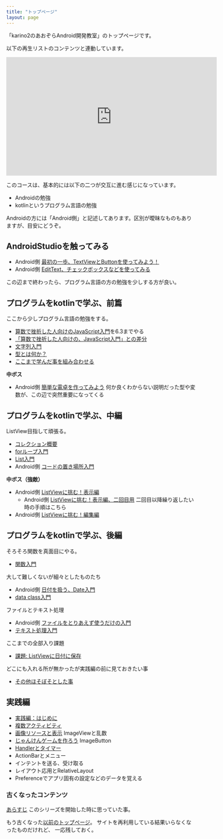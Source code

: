 ```yaml
---
title: "トップページ"
layout: page
---
```


「karino2のあおぞらAndroid開発教室」のトップページです。

以下の再生リストのコンテンツと連動しています。
<iframe width="560" height="315" src="https://www.youtube.com/embed/videoseries?list=PL3J_mLcl4YCdi2bLHtynt7Ohni1_NQJiF" title="YouTube video player" frameborder="0" allow="accelerometer; autoplay; clipboard-write; encrypted-media; gyroscope; picture-in-picture; web-share" allowfullscreen></iframe>

このコースは、基本的には以下の二つが交互に進む感じになっています。

- Androidの勉強
- kotlinというプログラム言語の勉強

Androidの方には「Android側」と記述してあります。区別が曖昧なものもありますが、目安にどうぞ。

## AndroidStudioを触ってみる

- Android側 [最初の一歩、TextViewとButtonを使ってみよう！](textview_button.md)
- Android側 [EditText、チェックボックスなどを使ってみる](misc_view.md)

この辺まで終わったら、プログラム言語の方の勉強を少しする方が良い。

## プログラムをkotlinで学ぶ、前篇

ここから少しプログラム言語の勉強をする。

- [算数で挫折した人向けのJavaScript入門](https://karino2.github.io/js-introduction/)を6.3までやる
- [「算数で挫折した人向けの、JavaScript入門」との差分](diff_to_js_intro.md)
- [文字列入門](string_intro.md)
- [型とは何か？](what_is_type.md)
- [ここまで学んだ事を組み合わせる](kotlin_and_android.md)

**中ボス**

- Android側 [簡単な電卓を作ってみよう](simple_calc.md) 何か良くわからない説明だった型や変数が、この辺で突然重要になってくる

## プログラムをkotlinで学ぶ、中編

ListView目指して頑張る。

- [コレクション概要](collection.md)
- [forループ入門](for_loop.md)
- [List入門](list_intro.md)
- Android側 [コードの置き場所入門](code_location_intro.md)

**中ボス（強敵）**

- Android側 [ListViewに挑む！表示編](listview_disp.md)
  - Android側 [ListViewに挑む！表示編、二回目用](listview_disp_second.md) 二回目以降繰り返したい時の手順はこちら
- Android側 [ListViewに挑む！編集編](listview_edit.md)

## プログラムをkotlinで学ぶ、後編

そろそろ関数を真面目にやる。

- [関数入門](function_intro.md)

大して難しくないが細々としたものたち

- Android側 [日付を扱う、Date入門](date_intro.md)
- [data class入門](dataclass_intro.md)

ファイルとテキスト処理

- Android側 [ファイルをとりあえず使うだけの入門](textfilelib_intro.md)
- [テキスト処理入門](text_op_intro.md)

ここまでの全部入り課題

- [課題: ListViewに日付に保存](list_edit_save.md)

どこにも入れる所が無かったが実践編の前に見ておきたい事

- [その他ほそぼそとした事](misc.md)

## 実践編

- [実践編：はじめに](intermediate_intro.md)
- [複数アクティビティ](two_activities.md)
- [画像リソースと表示](image_resource.md) ImageViewと乱数
- [じゃんけんゲームを作ろう](janken_game.md) ImageButton
- [Handlerとタイマー](handler_timer.md)
- ActionBarとメニュー
- インテントを送る、受け取る
- レイアウト応用とRelativeLayout
- Preferenceでアプリ固有の設定などのデータを覚える


### 古くなったコンテンツ

[あらすじ](intro.md) このシリーズを開始した時に思っていた事。

もう古くなった[以前のトップページ](old_index.md)。
サイトを再利用している結果いらなくなったものだけれど、
一応残しておく。
